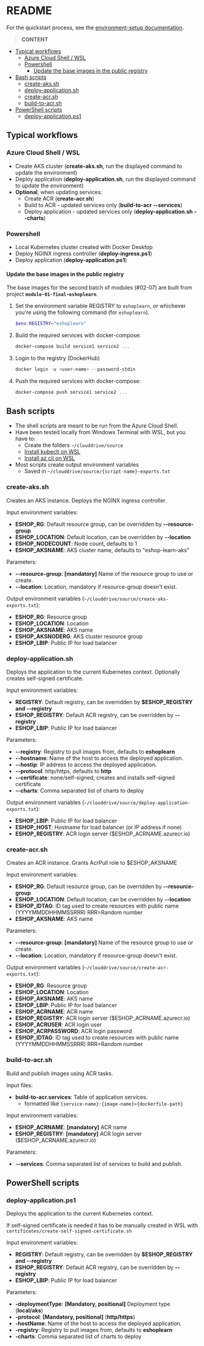 # README

For the quickstart process, see the [environment-setup documentation](../../doc/environment-setup.md).

> **CONTENT**

- [Typical workflows](#typical-workflows)
  - [Azure Cloud Shell / WSL](#azure-cloud-shell--wsl)
  - [Powershell](#powershell)
    - [Update the base images in the public registry](#update-the-base-images-in-the-public-registry)
- [Bash scripts](#bash-scripts)
  - [create-aks.sh](#create-akssh)
  - [deploy-application.sh](#deploy-applicationsh)
  - [create-acr.sh](#create-acrsh)
  - [build-to-acr.sh](#build-to-acrsh)
- [PowerShell scripts](#powershell-scripts)
  - [deploy-application.ps1](#deploy-applicationps1)

## Typical workflows

### Azure Cloud Shell / WSL

- Create AKS cluster (**create-aks.sh**, run the displayed command to update the environment)
- Deploy application (**deploy-application.sh**, run the displayed command to update the environment)
- **Optional**, when updating services:
  - Create ACR (**create-acr.sh**)
  - Build to ACR - updated services only (**build-to-acr --services**)
  - Deploy application - updated services only (**deploy-application.sh --charts**)

### Powershell

- Local Kubernetes cluster created with Docker Desktop
- Deploy NGINX ingress controller (**deploy-ingress.ps1**)
- Deploy application (**deploy-application.ps1**)

#### Update the base images in the public registry

The base images for the second batch of modules (#02-07) are built from project **`module-01-final-eshoplearn`**.

1. Set the environment variable REGISTRY to `eshoplearn`, or whichever you're using the following command (for `eshoplearn`).

   ```powershell
   $env:REGISTRY="eshoplearn"
   ```

2. Build the required services with docker-compose:

   ```powershell
   docker-compose build service1 service2 ...
   ```

3. Login to the registry (DockerHub)

   ```powershell
   docker login -u <user-name> --password-stdin
   ```

4. Push the required services with docker-compose:

   ```powershell
   docker-compose push service1 service2 ...
   ```

## Bash scripts

- The shell scripts are meant to be run from the Azure Cloud Shell.
- Have been tested locally from Windows Terminal with WSL, but you have to:
  - Create the folders `~/clouddrive/source`
  - [Install kubectl on WSL](https://devkimchi.com/2018/06/05/running-kubernetes-on-wsl/)
  - [Install az cli on WSL](https://docs.microsoft.com/en-us/cli/azure/install-azure-cli-linux?view=azure-cli-latest)
- Most scripts create output environment variables
  - Saved in `~/clouddrive/source/{script-name}-exports.txt`

### create-aks.sh

Creates an AKS instance. Deploys the NGINX ingress controller.

Input environment variables:

- **ESHOP_RG**: Default resource group, can be overridden by **--resource-group**
- **ESHOP_LOCATION**: Default location, can be overridden by **--location**
- **ESHOP_NODECOUNT**: Node count, defaults to 1
- **ESHOP_AKSNAME**: AKS cluster name, defaults to "eshop-learn-aks"

Parameters:

- **--resource-group**: **[mandatory]** Name of the resource group to use or create.
- **--location**: Location, mandatory if resource-group doesn't exist.

Output environment variables (`~/clouddrive/source/create-aks-exports.txt`):

- **ESHOP_RG**: Resource group
- **ESHOP_LOCATION**: Location
- **ESHOP_AKSNAME**: AKS name
- **ESHOP_AKSNODERG**: AKS cluster resource group
- **ESHOP_LBIP**: Public IP for load balancer

### deploy-application.sh

Deploys the application to the current Kubernetes context. Optionally creates self-signed certificate.

Input environment variables:

- **REGISTRY**: Default registry, can be overridden by **$ESHOP_REGISTRY and  --registry**
- **ESHOP_REGISTRY**: Default ACR registry, can be overridden by **--registry**
- **ESHOP_LBIP**: Public IP for load balancer

Parameters:

- **--registry**: Registry to pull images from, defaults to **eshoplearn**
- **--hostname**: Name of the host to access the deployed application.
- **--hostip**: IP address to access the deployed application.
- **--protocol**: http/https, defaults to **http**
- **--certificate**: none/self-signed, creates and installs self-signed certificate
- **--charts**: Comma separated list of charts to deploy

Output environment variables (`~/clouddrive/source/deploy-application-exports.txt`):

- **ESHOP_LBIP**: Public IP for load balancer
- **ESHOP_HOST**: Hostname for load balancer (or IP address if none)
- **ESHOP_REGISTRY**: ACR login server ($ESHOP_ACRNAME.azurecr.io)

### create-acr.sh

Creates an ACR instance. Grants AcrPull role to $ESHOP_AKSNAME

Input environment variables:

- **ESHOP_RG**: Default resource group, can be overridden by **--resource-group**
- **ESHOP_LOCATION**: Default location, can be overridden by **--location**
- **ESHOP_IDTAG**: ID tag used to create resources with public name (YYYYMMDDHHMMSSRRR) RRR=Random number
- **ESHOP_AKSNAME**: AKS name

Parameters:

- **--resource-group**: **[mandatory]** Name of the resource group to use or create.
- **--location**: Location, mandatory if resource-group doesn't exist.

Output environment variables (`~/clouddrive/source/create-acr-exports.txt`):

- **ESHOP_RG**: Resource group
- **ESHOP_LOCATION**: Location
- **ESHOP_AKSNAME**: AKS name
- **ESHOP_LBIP**: Public IP for load balancer
- **ESHOP_ACRNAME**: ACR name
- **ESHOP_REGISTRY**: ACR login server ($ESHOP_ACRNAME.azurecr.io)
- **ESHOP_ACRUSER**: ACR login user
- **ESHOP_ACRPASSWORD**: ACR login password
- **ESHOP_IDTAG**: ID tag used to create resources with public name (YYYYMMDDHHMMSSRRR) RRR=Random number

### build-to-acr.sh

Build and publish images using ACR tasks.

Input files:

- **build-to-acr.services**: Table of application services.
  - formatted like `{service-name}:{image-name}>{dockerfile-path}`

Input environment variables:

- **ESHOP_ACRNAME**: **[mandatory]** ACR name
- **ESHOP_REGISTRY**: **[mandatory]** ACR login server ($ESHOP_ACRNAME.azurecr.io)

Parameters:

- **--services**: Comma separated list of services to build and publish.

## PowerShell scripts

### deploy-application.ps1

Deploys the application to the current Kubernetes context.

If self-signed certificate is needed it has to be manually created in WSL with `certificates/create-self-signed-certificate.sh`

Input environment variables:

- **REGISTRY**: Default registry, can be overridden by **$ESHOP_REGISTRY and  --registry**
- **ESHOP_REGISTRY**: Default ACR registry, can be overridden by **--registry**
- **ESHOP_LBIP**: Public IP for load balancer

Parameters:

- **-deploymentType**: **[Mandatory, positional]** Deployment type (**local/aks**)
- **-protocol**: **[Mandatory, positional]** (**http/https**)
- **-hostName**: Name of the host to access the deployed application.
- **-registry**: Registry to pull images from, defaults to **eshoplearn**
- **-charts**: Comma separated list of charts to deploy
